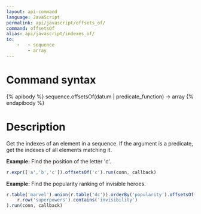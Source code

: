 ```yaml
---
layout: api-command
language: JavaScript
permalink: api/javascript/offsets_of/
command: offsetsOf
alias: api/javascript/indexes_of/
io:
    -   - sequence
        - array
---
```


# Command syntax #

{% apibody %}
sequence.offsetsOf(datum | predicate_function) &rarr; array
{% endapibody %}

# Description #

Get the indexes of an element in a sequence. If the argument is a predicate, get the indexes of all elements matching it.

__Example:__ Find the position of the letter 'c'.

```javascript
r.expr(['a','b','c']).offsetsOf('c').run(conn, callback)
```

__Example:__ Find the popularity ranking of invisible heroes.

```javascript
r.table('marvel').union(r.table('dc')).orderBy('popularity').offsetsOf(
    r.row('superpowers').contains('invisibility')
).run(conn, callback)
```
